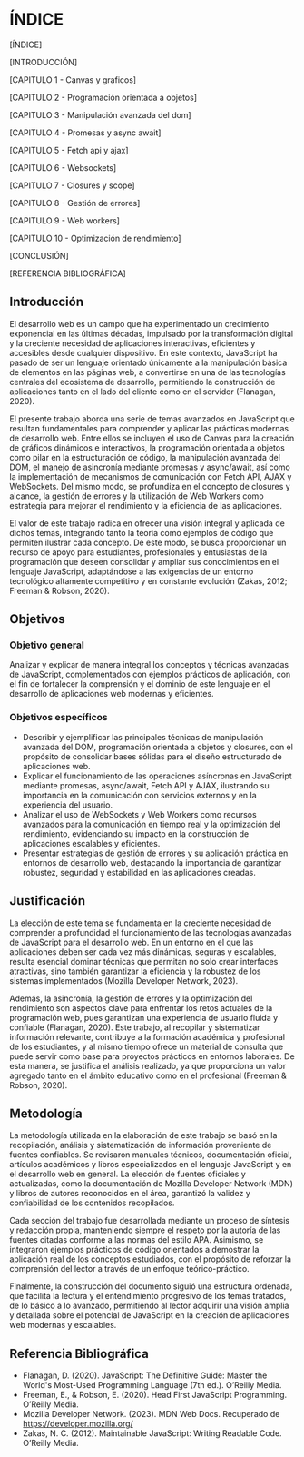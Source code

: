 # ÍNDICE


[ÍNDICE]

[INTRODUCCIÓN]

[CAPITULO 1 - Canvas y graficos]

[CAPITULO 2 - Programación orientada a objetos]

[CAPITULO 3 - Manipulación avanzada del dom]

[CAPITULO 4 - Promesas y async await]

[CAPITULO 5 - Fetch api y ajax]

[CAPITULO 6 - Websockets]

[CAPITULO 7 - Closures y scope]

[CAPITULO 8 - Gestión de errores]

[CAPITULO 9 - Web workers]

[CAPITULO 10 - Optimización de rendimiento]

[CONCLUSIÓN]

[REFERENCIA BIBLIOGRÁFICA]

## Introducción 
El desarrollo web es un campo que ha experimentado un crecimiento exponencial en las últimas décadas, impulsado por la transformación digital y la creciente necesidad de aplicaciones interactivas, eficientes y accesibles desde cualquier dispositivo. En este contexto, JavaScript ha pasado de ser un lenguaje orientado únicamente a la manipulación básica de elementos en las páginas web, a convertirse en una de las tecnologías centrales del ecosistema de desarrollo, permitiendo la construcción de aplicaciones tanto en el lado del cliente como en el servidor (Flanagan, 2020).

El presente trabajo aborda una serie de temas avanzados en JavaScript que resultan fundamentales para comprender y aplicar las prácticas modernas de desarrollo web. Entre ellos se incluyen el uso de Canvas para la creación de gráficos dinámicos e interactivos, la programación orientada a objetos como pilar en la estructuración de código, la manipulación avanzada del DOM, el manejo de asincronía mediante promesas y async/await, así como la implementación de mecanismos de comunicación con Fetch API, AJAX y WebSockets. Del mismo modo, se profundiza en el concepto de closures y alcance, la gestión de errores y la utilización de Web Workers como estrategia para mejorar el rendimiento y la eficiencia de las aplicaciones.

El valor de este trabajo radica en ofrecer una visión integral y aplicada de dichos temas, integrando tanto la teoría como ejemplos de código que permiten ilustrar cada concepto. De este modo, se busca proporcionar un recurso de apoyo para estudiantes, profesionales y entusiastas de la programación que deseen consolidar y ampliar sus conocimientos en el lenguaje JavaScript, adaptándose a las exigencias de un entorno tecnológico altamente competitivo y en constante evolución (Zakas, 2012; Freeman & Robson, 2020).

## Objetivos
### Objetivo general
Analizar y explicar de manera integral los conceptos y técnicas avanzadas de JavaScript, complementados con ejemplos prácticos de aplicación, con el fin de fortalecer la comprensión y el dominio de este lenguaje en el desarrollo de aplicaciones web modernas y eficientes.
### Objetivos específicos
- Describir y ejemplificar las principales técnicas de manipulación avanzada del DOM, programación orientada a objetos y closures, con el propósito de consolidar bases sólidas para el diseño estructurado de aplicaciones web.
- Explicar el funcionamiento de las operaciones asíncronas en JavaScript mediante promesas, async/await, Fetch API y AJAX, ilustrando su importancia en la comunicación con servicios externos y en la experiencia del usuario.
- Analizar el uso de WebSockets y Web Workers como recursos avanzados para la comunicación en tiempo real y la optimización del rendimiento, evidenciando su impacto en la construcción de aplicaciones escalables y eficientes.
- Presentar estrategias de gestión de errores y su aplicación práctica en entornos de desarrollo web, destacando la importancia de garantizar robustez, seguridad y estabilidad en las aplicaciones creadas.
  
## Justificación
La elección de este tema se fundamenta en la creciente necesidad de comprender a profundidad el funcionamiento de las tecnologías avanzadas de JavaScript para el desarrollo web. En un entorno en el que las aplicaciones deben ser cada vez más dinámicas, seguras y escalables, resulta esencial dominar técnicas que permitan no solo crear interfaces atractivas, sino también garantizar la eficiencia y la robustez de los sistemas implementados (Mozilla Developer Network, 2023).

Además, la asincronía, la gestión de errores y la optimización del rendimiento son aspectos clave para enfrentar los retos actuales de la programación web, pues garantizan una experiencia de usuario fluida y confiable (Flanagan, 2020). Este trabajo, al recopilar y sistematizar información relevante, contribuye a la formación académica y profesional de los estudiantes, y al mismo tiempo ofrece un material de consulta que puede servir como base para proyectos prácticos en entornos laborales. De esta manera, se justifica el análisis realizado, ya que proporciona un valor agregado tanto en el ámbito educativo como en el profesional (Freeman & Robson, 2020).

## Metodología
La metodología utilizada en la elaboración de este trabajo se basó en la recopilación, análisis y sistematización de información proveniente de fuentes confiables. Se revisaron manuales técnicos, documentación oficial, artículos académicos y libros especializados en el lenguaje JavaScript y en el desarrollo web en general. La elección de fuentes oficiales y actualizadas, como la documentación de Mozilla Developer Network (MDN) y libros de autores reconocidos en el área, garantizó la validez y confiabilidad de los contenidos recopilados.

Cada sección del trabajo fue desarrollada mediante un proceso de síntesis y redacción propia, manteniendo siempre el respeto por la autoría de las fuentes citadas conforme a las normas del estilo APA. Asimismo, se integraron ejemplos prácticos de código orientados a demostrar la aplicación real de los conceptos estudiados, con el propósito de reforzar la comprensión del lector a través de un enfoque teórico-práctico.

Finalmente, la construcción del documento siguió una estructura ordenada, que facilita la lectura y el entendimiento progresivo de los temas tratados, de lo básico a lo avanzado, permitiendo al lector adquirir una visión amplia y detallada sobre el potencial de JavaScript en la creación de aplicaciones web modernas y escalables.

## Referencia Bibliográfica 
- Flanagan, D. (2020). JavaScript: The Definitive Guide: Master the World's Most-Used Programming Language (7th ed.). O’Reilly Media.
- Freeman, E., & Robson, E. (2020). Head First JavaScript Programming. O’Reilly Media.
- Mozilla Developer Network. (2023). MDN Web Docs. Recuperado de https://developer.mozilla.org/
- Zakas, N. C. (2012). Maintainable JavaScript: Writing Readable Code. O’Reilly Media.

